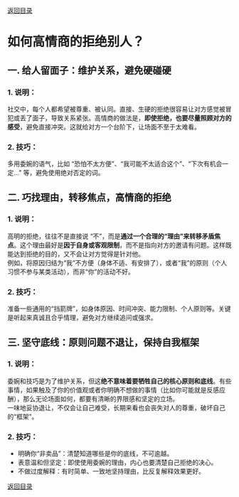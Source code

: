 [返回目录](/README.md)

# 如何高情商的拒绝别人？

## 一. 给人留面子：维护关系，避免硬碰硬

### 1. 说明：
社交中，每个人都希望被尊重、被认同。直接、生硬的拒绝很容易让对方感觉被冒犯或丢了面子，导致关系紧张。高情商的做法是，**即使拒绝，也要尽量照顾对方的感受**，避免直接冲突。这就给对方一个台阶下，让场面不至于太难看。

### 2. 技巧：
多用委婉的语气，比如 “恐怕不太方便”、“我可能不太适合这个”、“下次有机会一定…” 等，避免使用绝对否定的词。

## 二. 巧找理由，转移焦点，高情商的拒绝

### 1. 说明：
高明的拒绝，往往不是直接说 “不”，而是**通过一个合理的“理由”来转移矛盾焦点**。这个理由最好是**因于自身或客观限制**，而不是指向对方的邀请有问题。这样既能达到拒绝的目的，又不会让对方觉得是针对他。  
例如，将原因归结为“我”不方便（身体不适、有安排了），或者“我”的原则（个人习惯不参与某类活动），而非“你”的活动不好。

### 2. 技巧：
准备一些通用的“挡箭牌”，如身体原因、时间冲突、能力限制、个人原则等。关键是听起来真诚且合乎情理，避免对方继续追问或强求。

## 三. 坚守底线：原则问题不退让，保持自我框架

### 1. 说明：
委婉和技巧是为了维护关系，但这**绝不意味着要牺牲自己的核心原则和底线**。有些事情，如果触及了你的价值观或者你明确不想做的事情（比如你可能就是反感应酬），那么无论场面如何，都要有清晰的界限感和坚定的立场。  
一味地妥协退让，不仅会让自己难受，长期来看也会丧失对人的尊重，破坏自己的“框架”。

### 2. 技巧：
- 明确你“非卖品”：清楚知道哪些是你的底线，不可逾越。
- 表意温和但坚定：即使使用委婉的理由，内心也要清楚自己拒绝的决心。
- 不做过度解释：有时简单、一致地坚持理由，比反复解释效果更好。

[返回目录](/README.md)